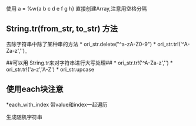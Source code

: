 使用
a = %w{a b c d e f g h} 直接创建Array,注意用空格分隔

## String.tr(from_str, to_str) 方法 ###

去除字符串中除了某种串的方法
    * ori_str.delete("^a-zA-Z0-9")
    * ori_str.tr!('^A-Za-z','')_
  
##可以用 String.tr来对字符串进行大写处理##
    * ori_str.tr!('^A-Za-z','')
    * ori_str.tr!('a-z','A-Z')
    * ori_str.upcase

## 使用each块注意 ##
*each\_with_index 带value和index一起遍历

生成随机字符串
